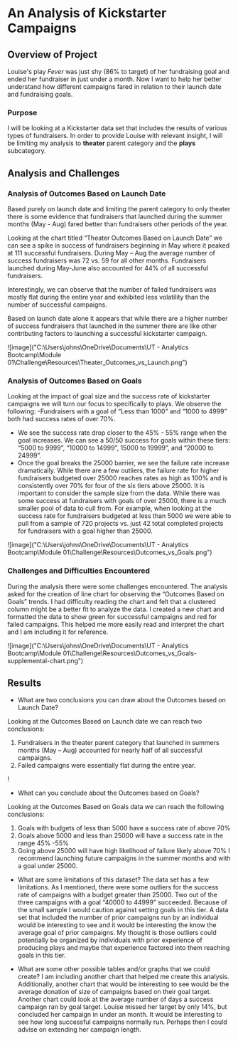 # An Analysis of Kickstarter Campaigns

## Overview of Project
Louise's play *Fever* was just shy (86% to target) of her fundraising goal and ended her fundraiser in just under a month. Now I want to help her better understand how different campaigns fared in relation to their launch date and fundraising goals.

### Purpose

I will be looking at a Kickstarter data set that includes the results of various types of fundraisers. In order to provide Louise with relevant insight, I will be limiting my analysis to **theater** parent category and the **plays** subcategory.
 
## Analysis and Challenges
### Analysis of Outcomes Based on Launch Date

Based purely on launch date and limiting the parent category to only theater there is some evidence that fundraisers that launched during the summer months (May - Aug) fared better than fundraisers other periods of the year. 
    
Looking at the chart titled “Theater Outcomes Based on Launch Date” we can see a spike in success of fundraisers beginning in May where it peaked at 111 successful fundraisers. During May – Aug the average number of success fundraisers was 72 vs. 59 for all other months. Fundraisers launched during May-June also accounted for 44% of all successful fundraisers.

Interestingly, we can observe that the number of failed fundraisers was mostly flat during the entire year and exhibited less volatility than the number of successful campaigns.

Based on launch date alone it appears that while there are a higher number of success fundraisers that launched in the summer there are like other contributing factors to launching a successful kickstarter campaign.

![image]("C:\Users\johns\OneDrive\Documents\UT - Analytics Bootcamp\Module 01\Challenge\Resources\Theater_Outcomes_vs_Launch.png")

### Analysis of Outcomes Based on Goals
Looking at the impact of goal size and the success rate of kickstarter campaigns we will turn our focus to specifically to plays.
We observe the following:
-Fundraisers with a goal of “Less than 1000” and “1000 to 4999” both had success rates of over 70%. 
-	We see the success rate drop closer to the 45% - 55% range when the goal increases. We can see a 50/50 success for goals within these tiers: “5000 to 9999”, “10000 to 14999”, 15000 to 19999”, and “20000 to 24999”.
-	Once the goal breaks the 25000 barrier, we see the failure rate increase dramatically. While there are a few outliers, the failure rate for higher fundraisers budgeted over 25000 reaches rates as high as 100% and is consistently over 70% for four of the six tiers above 25000. 
It is important to consider the sample size from the data. While there was some success at fundraisers with goals of over 25000, there is a much smaller pool of data to cull from. For example, when looking at the success rate for fundraisers budgeted at less than 5000 we were able to pull from a sample of 720 projects vs. just 42 total completed projects for fundraisers with a goal higher than 25000.

![image]("C:\Users\johns\OneDrive\Documents\UT - Analytics Bootcamp\Module 01\Challenge\Resources\Outcomes_vs_Goals.png")

### Challenges and Difficulties Encountered 
During the analysis there were some challenges encountered. The analysis asked for the creation of line chart for observing the “Outcomes Based on Goals” trends. I had difficulty reading the chart and felt that a clustered column might be a better fit to analyze the data.
I created a new chart and formatted the data to show green for successful campaigns and red for failed campaigns. This helped me more easily read and interpret the chart and I am including it for reference. 

![image]("C:\Users\johns\OneDrive\Documents\UT - Analytics Bootcamp\Module 01\Challenge\Resources\Outcomes_vs_Goals-supplemental-chart.png")

## Results

- What are two conclusions you can draw about the Outcomes based on Launch Date?

Looking at the Outcomes Based on Launch date we can reach two conclusions:
1.	Fundraisers in the theater parent category that launched in summers months (May – Aug) accounted for nearly half of all successful campaigns.
2.	Failed campaigns were essentially flat during the entire year.

!

- What can you conclude about the Outcomes based on Goals?

Looking at the Outcomes Based on Goals data we can reach the following conclusions:
1.	Goals with budgets of less than 5000 have a success rate of above 70%
2.	Goals above 5000 and less than 25000 will have a success rate in the range 45% -55%
3.	Going above 25000 will have high likelihood of failure likely above 70%
I recommend launching future campaigns in the summer months and with a goal under 25000.

- What are some limitations of this dataset?
The data set has a few limitations. As I mentioned, there were some outliers for the success rate of campaigns with a budget greater than 25000. Two out of the three campaigns with a goal “40000 to 44999” succeeded. Because of the small sample I would caution against setting goals in this tier. 
A data set that included the number of prior campaigns run by an individual would be interesting to see and it would be interesting the know the average goal of prior campaigns. My thought is those outliers could potentially be organized by individuals with prior experience of producing plays and maybe that experience factored into them reaching goals in this tier. 

- What are some other possible tables and/or graphs that we could create?
I am including another chart that helped me create this analysis.
Additionally, another chart that would be interesting to see would be the average donation of size of campaigns based on their goal target.
Another chart could look at the average number of days a success campaign ran by goal target. Louise missed her target by only 14%, but concluded her campaign in under an month. It would be interesting to see how long successful campaigns normally run. Perhaps then I could advise on extending her campaign length.
